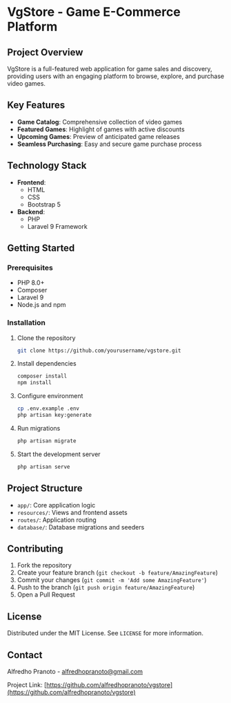 # VgStore - Game E-Commerce Platform

## Project Overview
VgStore is a full-featured web application for game sales and discovery, providing users with an engaging platform to browse, explore, and purchase video games.

## Key Features
- **Game Catalog**: Comprehensive collection of video games
- **Featured Games**: Highlight of games with active discounts
- **Upcoming Games**: Preview of anticipated game releases
- **Seamless Purchasing**: Easy and secure game purchase process

## Technology Stack
- **Frontend**: 
  - HTML
  - CSS
  - Bootstrap 5
- **Backend**: 
  - PHP
  - Laravel 9 Framework

## Getting Started

### Prerequisites
- PHP 8.0+
- Composer
- Laravel 9
- Node.js and npm

### Installation
1. Clone the repository
   ```bash
   git clone https://github.com/yourusername/vgstore.git
   ```
2. Install dependencies
   ```bash
   composer install
   npm install
   ```
3. Configure environment
   ```bash
   cp .env.example .env
   php artisan key:generate
   ```
4. Run migrations
   ```bash
   php artisan migrate
   ```
5. Start the development server
   ```bash
   php artisan serve
   ```

## Project Structure
- `app/`: Core application logic
- `resources/`: Views and frontend assets
- `routes/`: Application routing
- `database/`: Database migrations and seeders

## Contributing
1. Fork the repository
2. Create your feature branch (`git checkout -b feature/AmazingFeature`)
3. Commit your changes (`git commit -m 'Add some AmazingFeature'`)
4. Push to the branch (`git push origin feature/AmazingFeature`)
5. Open a Pull Request

## License
Distributed under the MIT License. See `LICENSE` for more information.

## Contact
Alfredho Pranoto - alfredhopranoto@gmail.com

Project Link: [https://github.com/alfredhopranoto/vgstore](https://github.com/alfredhopranoto/vgstore)
